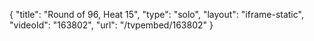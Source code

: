 {
    "title": "Round of 96, Heat 15",
    "type": "solo",
    "layout": "iframe-static",
    "videoId": "163802",
    "url": "\/tvpembed\/163802"
}
